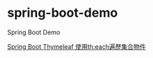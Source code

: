 # spring-boot-demo
Spring Boot Demo

[Spring Boot Thymeleaf 使用th:each遍歷集合物件](https://matthung0807.blogspot.com/2021/05/spring-boot-thymeleaf-th-each-iterate-collection.html)
